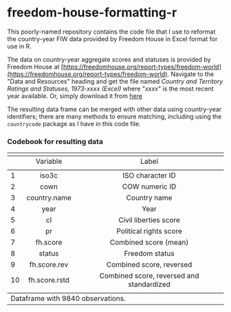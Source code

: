 # freedom-house-formatting-r

This poorly-named repository contains the code file that I use to reformat the country-year FIW data provided by Freedom House in Excel format for use in R. 

The data on country-year aggregate scores and statuses is provided by Freedom House at [https://freedomhouse.org/report-types/freedom-world](https://freedomhouse.org/report-types/freedom-world). Navigate to the "Data and Resources" heading and get the file named *Country and Territory Ratings and Statuses, 1973-xxxx (Excel)* where "*xxxx*" is the most recent year available. Or, simply download it from [here](https://freedomhouse.org/sites/default/files/Country_and_Territory_Ratings_and_Statuses_FIW1973-2019.xls)

The resulting data frame can be merged with other data using country-year identifiers; there are many methods to ensure matching, including using the `countrycode` package as I have in this code file.

### Codebook for resulting data

<table style="text-align:center"><tr><td colspan="3" style="border-bottom: 1px solid black"></td></tr><tr><td style="text-align:left"></td><td>Variable</td><td>Label</td></tr>                 
<tr><td colspan="3" style="border-bottom: 1px solid black"></td></tr><tr><td style="text-align:left">1</td><td>iso3c</td><td>ISO character ID</td></tr>                                         
<tr><td style="text-align:left">2</td><td>cown</td><td>COW numeric ID</td></tr>                 
<tr><td style="text-align:left">3</td><td>country.name</td><td>Country name</td></tr>           
<tr><td style="text-align:left">4</td><td>year</td><td>Year</td></tr>
<tr><td style="text-align:left">5</td><td>cl</td><td>Civil liberties score</td></tr>
<tr><td style="text-align:left">6</td><td>pr</td><td>Political rights score</td></tr>
<tr><td style="text-align:left">7</td><td>fh.score</td><td>Combined score (mean)</td></tr>
<tr><td style="text-align:left">8</td><td>status</td><td>Freedom status</td></tr>
<tr><td style="text-align:left">9</td><td>fh.score.rev</td><td>Combined score, reversed</td></tr>
<tr><td style="text-align:left">10</td><td>fh.score.rstd</td><td>Combined score, reversed and standardized</td></tr>
<tr><td colspan="3" style="border-bottom: 1px solid black"></td></tr><tr><td colspan="3" style="text-align:left">Dataframe with 9840 observations.</td></tr>
</table>